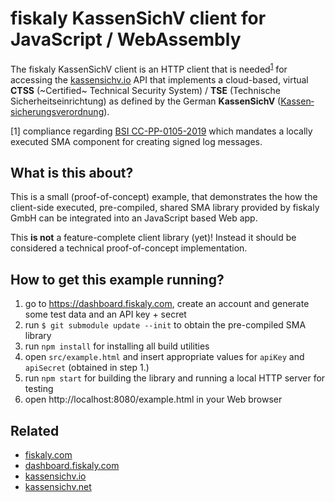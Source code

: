 # fiskaly KassenSichV client for JavaScript / WebAssembly

The fiskaly KassenSichV client is an HTTP client that is needed<sup>[1](#fn1)</sup> for accessing the [kassensichv.io](https://kassensichv.io) API that implements a cloud-based, virtual **CTSS** (~Certified~ Technical Security System) / **TSE** (Technische Sicherheitseinrichtung) as defined by the German **KassenSichV** ([Kassen­sich­er­ungsver­ord­nung](https://www.bundesfinanzministerium.de/Content/DE/Downloads/Gesetze/2017-10-06-KassenSichV.pdf)).

[<a name="fn1">1</a>] compliance regarding [BSI CC-PP-0105-2019](https://www.bsi.bund.de/SharedDocs/Downloads/DE/BSI/Zertifizierung/Reporte/ReportePP/pp0105b_pdf.pdf?__blob=publicationFile&v=7) which mandates a locally executed SMA component for creating signed log messages. 

## What is this about?

This is a small (proof-of-concept) example, that demonstrates the how the client-side executed, pre-compiled, shared SMA library provided by fiskaly GmbH can be integrated into an JavaScript based Web app.

This **is not** a feature-complete client library (yet)! Instead it should be considered a technical proof-of-concept implementation.

## How to get this example running?

1. go to https://dashboard.fiskaly.com, create an account and generate some test data and an API key + secret
2. run `$ git submodule update --init` to obtain the pre-compiled SMA library
3. run `npm install` for installing all build utilities
4. open `src/example.html` and insert appropriate values for `apiKey` and `apiSecret` (obtained in step 1.)
5. run `npm start` for building the library and running a local HTTP server for testing
6. open http://localhost:8080/example.html in your Web browser

## Related

- [fiskaly.com](https://fiskaly.com)
- [dashboard.fiskaly.com](https://dashboard.fiskaly.com)
- [kassensichv.io](https://kassensichv.io)
- [kassensichv.net](https://kassensichv.net)
